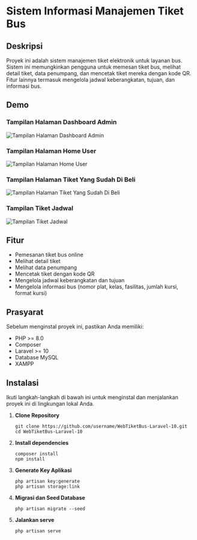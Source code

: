 # Sistem Informasi Manajemen Tiket Bus

## Deskripsi
Proyek ini adalah sistem manajemen tiket elektronik untuk layanan bus. Sistem ini memungkinkan pengguna untuk memesan tiket bus, melihat detail tiket, data penumpang, dan mencetak tiket mereka dengan kode QR. Fitur lainnya termasuk mengelola jadwal keberangkatan, tujuan, dan informasi bus.


## Demo
### Tampilan Halaman Dashboard Admin
![Tampilan Halaman Dashboard Admin](https://github.com/rizkimulyawann/WebTiketBus-Laravel-10/blob/main/public/images/admin.png)

### Tampilan Halaman Home User
![Tampilan Halaman Home User](https://github.com/rizkimulyawann/WebTiketBus-Laravel-10/blob/main/public/images/home_user.png)

### Tampilan Halaman Tiket Yang Sudah Di Beli
![Tampilan Halaman Tiket Yang Sudah Di Beli](https://github.com/rizkimulyawann/WebTiketBus-Laravel-10/blob/main/public/images/tampilan_tiket.png)

### Tampilan Tiket Jadwal
![Tampilan Tiket Jadwal](https://github.com/rizkimulyawann/WebTiketBus-Laravel-10/blob/main/public/images/tiket.png)


## Fitur
- Pemesanan tiket bus online
- Melihat detail tiket
- Melihat data penumpang
- Mencetak tiket dengan kode QR
- Mengelola jadwal keberangkatan dan tujuan
- Mengelola informasi bus (nomor plat, kelas, fasilitas, jumlah kursi, format kursi)

## Prasyarat
Sebelum menginstal proyek ini, pastikan Anda memiliki:
- PHP >= 8.0
- Composer
- Laravel >= 10
- Database MySQL
- XAMPP

## Instalasi
Ikuti langkah-langkah di bawah ini untuk menginstal dan menjalankan proyek ini di lingkungan lokal Anda.

1. **Clone Repository**
   ```
   git clone https://github.com/username/WebTiketBus-Laravel-10.git
   cd WebTiketBus-Laravel-10
   ```

3. **Install dependencies**
   ```
   composer install
   npm install
   ```

5. **Generate Key Aplikasi**
   ```
   php artisan key:generate
   php artisan storage:link
   ```

7. **Migrasi dan Seed Database**
   ```
   php artisan migrate --seed
   ```

9. **Jalankan serve**
   ```
   php artisan serve
   ```


